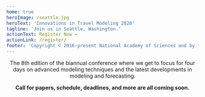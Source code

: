 ```yaml
---
home: true
heroImage: /seattle.jpg
heroText: 'Innovations in Travel Modeling 2020'
tagline: 'Join us in Seattle, Washington.'
actionText: Register Now →
actionLink: /register/
footer: 'Copyright © 2016-present National Academy of Sciences and by the contributing authors. All rights reserved.'
---
```


<span style="text-align: center">

The 8th edition of the biannual conference where we get to focus for four days on advanced modeling techniques and the latest developments in modeling and forecasting.

**Call for papers, schedule, deadlines, and more are all coming soon.**

</span>
